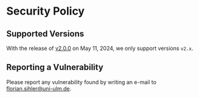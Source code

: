 # Security Policy

## Supported Versions

With the release of [v2.0.0](https://github.com/Code-Inspect/flowr/releases/tag/v2.0.0) on May 11, 2024, we only support versions `v2.x`.  

## Reporting a Vulnerability

Please report any vulnerability found by writing an e-mail to [florian.sihler@uni-ulm.de](mailto:florian.sihler@uni-ulm.de).

